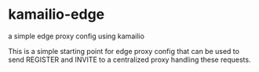 # kamailio-edge
a simple edge proxy config using kamailio

This is a simple starting point for edge proxy config that can be used to send REGISTER and INVITE to a centralized proxy handling these requests.
